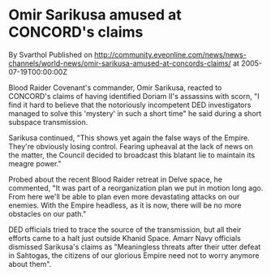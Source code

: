 # Omir Sarikusa amused at CONCORD's claims
By Svarthol
Published on http://community.eveonline.com/news/news-channels/world-news/omir-sarikusa-amused-at-concords-claims/ at 2005-07-19T00:00:00Z

Blood Raider Covenant's commander, Omir Sarikusa, reacted to CONCORD's claims of having identified Doriam II's assassins with scorn, "I find it hard to believe that the notoriously incompetent DED investigators managed to solve this 'mystery' in such a short time" he said during a short subspace transmission.  
  
Sarikusa continued, "This shows yet again the false ways of the Empire. They're obviously losing control. Fearing upheaval at the lack of news on the matter, the Council decided to broadcast this blatant lie to maintain its meagre power."  
  
Probed about the recent Blood Raider retreat in Delve space, he commented, "It was part of a reorganization plan we put in motion long ago. From here we'll be able to plan even more devastating attacks on our enemies. With the Empire headless, as it is now, there will be no more obstacles on our path."  
  
DED officials tried to trace the source of the transmission, but all their efforts came to a halt just outside Khanid Space. Amarr Navy officials dismissed Sarikusa's claims as "Meaningless threats after their utter defeat in Sahtogas, the citizens of our glorious Empire need not to worry anymore about them".

